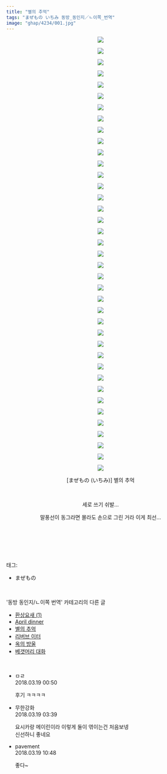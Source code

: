 ```yaml
---
title: "별의 추억"
tags: "まぜもの いちみ 동방_동인지／ㄴ이쪽_번역"
image: "ghap/4234/001.jpg"
---
```

<div class="article">
<p style="text-align: center; clear: none; float: none;"><img src="{{ site.nasurl }}/ghap/4234/001.jpg"/></p>
<p style="text-align: center; clear: none; float: none;"><img src="{{ site.nasurl }}/ghap/4234/002.jpg"/></p>
<p style="text-align: center; clear: none; float: none;"><img src="{{ site.nasurl }}/ghap/4234/003.jpg"/></p>
<p style="text-align: center; clear: none; float: none;"><img src="{{ site.nasurl }}/ghap/4234/004.jpg"/></p>
<p style="text-align: center; clear: none; float: none;"><img src="{{ site.nasurl }}/ghap/4234/005.jpg"/></p>
<p style="text-align: center; clear: none; float: none;"><img src="{{ site.nasurl }}/ghap/4234/006.jpg"/></p>
<p style="text-align: center; clear: none; float: none;"><img src="{{ site.nasurl }}/ghap/4234/007.jpg"/></p>
<p style="text-align: center; clear: none; float: none;"><img src="{{ site.nasurl }}/ghap/4234/008.jpg"/></p>
<p style="text-align: center; clear: none; float: none;"><img src="{{ site.nasurl }}/ghap/4234/009.jpg"/></p>
<p style="text-align: center; clear: none; float: none;"><img src="{{ site.nasurl }}/ghap/4234/010.jpg"/></p>
<p style="text-align: center; clear: none; float: none;"><img src="{{ site.nasurl }}/ghap/4234/011.jpg"/></p>
<p style="text-align: center; clear: none; float: none;"><img src="{{ site.nasurl }}/ghap/4234/012.jpg"/></p>
<p style="text-align: center; clear: none; float: none;"><img src="{{ site.nasurl }}/ghap/4234/013.jpg"/></p>
<p style="text-align: center; clear: none; float: none;"><img src="{{ site.nasurl }}/ghap/4234/014.jpg"/></p>
<p style="text-align: center; clear: none; float: none;"><img src="{{ site.nasurl }}/ghap/4234/015.jpg"/></p>
<p style="text-align: center; clear: none; float: none;"><img src="{{ site.nasurl }}/ghap/4234/016.jpg"/></p>
<p style="text-align: center; clear: none; float: none;"><img src="{{ site.nasurl }}/ghap/4234/017.jpg"/></p>
<p style="text-align: center; clear: none; float: none;"><img src="{{ site.nasurl }}/ghap/4234/018.jpg"/></p>
<p style="text-align: center; clear: none; float: none;"><img src="{{ site.nasurl }}/ghap/4234/019.jpg"/></p>
<p style="text-align: center; clear: none; float: none;"><img src="{{ site.nasurl }}/ghap/4234/020.jpg"/></p>
<p style="text-align: center; clear: none; float: none;"><img src="{{ site.nasurl }}/ghap/4234/021.jpg"/></p>
<p style="text-align: center; clear: none; float: none;"><img src="{{ site.nasurl }}/ghap/4234/022.jpg"/></p>
<p style="text-align: center; clear: none; float: none;"><img src="{{ site.nasurl }}/ghap/4234/023.jpg"/></p>
<p style="text-align: center; clear: none; float: none;"><img src="{{ site.nasurl }}/ghap/4234/024.jpg"/></p>
<p style="text-align: center; clear: none; float: none;"><img src="{{ site.nasurl }}/ghap/4234/025.jpg"/></p>
<p style="text-align: center; clear: none; float: none;"><img src="{{ site.nasurl }}/ghap/4234/026.jpg"/></p>
<p style="text-align: center; clear: none; float: none;"><img src="{{ site.nasurl }}/ghap/4234/027.jpg"/></p>
<p style="text-align: center; clear: none; float: none;"><img src="{{ site.nasurl }}/ghap/4234/028.jpg"/></p>
<p style="text-align: center; clear: none; float: none;"><img src="{{ site.nasurl }}/ghap/4234/029.jpg"/></p>
<p style="text-align: center; clear: none; float: none;"><img src="{{ site.nasurl }}/ghap/4234/030.jpg"/></p>
<p style="text-align: center; clear: none; float: none;"><img src="{{ site.nasurl }}/ghap/4234/031.jpg"/></p>
<p style="text-align: center; clear: none; float: none;"><img src="{{ site.nasurl }}/ghap/4234/032.jpg"/></p>
<p style="text-align: center; clear: none; float: none;"><img src="{{ site.nasurl }}/ghap/4234/033.jpg"/></p>
<p style="text-align: center; clear: none; float: none;"><img src="{{ site.nasurl }}/ghap/4234/034.jpg"/></p>
<p style="text-align: center; clear: none; float: none;"><img src="{{ site.nasurl }}/ghap/4234/035.jpg"/></p>
<p style="text-align: center; clear: none; float: none;"><img src="{{ site.nasurl }}/ghap/4234/036.jpg"/></p>
<p style="text-align: center; clear: none; float: none;"><img src="{{ site.nasurl }}/ghap/4234/037.jpg"/></p>
<p style="text-align: center; clear: none; float: none;"><img src="{{ site.nasurl }}/ghap/4234/038.jpg"/></p>
<p style="text-align: center; clear: none; float: none;"><img src="{{ site.nasurl }}/ghap/4234/039.jpg"/></p>
<p style="text-align: center; clear: none; float: none;">[まぜもの (いちみ)] 별의 추억</p>
<p style="text-align: center; clear: none; float: none;"><br/></p>
<p style="text-align: center; clear: none; float: none;">세로 쓰기 쉬발...</p>
<p style="text-align: center; clear: none; float: none;">말풍선이 동그라면 몰라도 손으로 그린 거라 이게 최선...</p>
<p style="text-align: center; clear: none; float: none;"><br/></p>
<p><br/></p>
</div><br/>
<div class="tagTrail">
<p>태그: </p>
<ul>
<li>まぜもの</li>
</ul>
</div><br/>
<div class="another">
<p>'동방 동인지/ㄴ이쪽 번역' 카테고리의 다른 글</p>
<ul>
<li><a href="/2018-04-02-ghap_4266">환상요새 (1)</a></li>
<li><a href="/2018-03-23-ghap_4235">April dinner</a></li>
<li><a href="/2018-03-18-ghap_4234">별의 추억</a></li>
<li><a href="/2018-03-16-ghap_4229">리버브 이터</a></li>
<li><a href="/2018-03-10-ghap_4225">옥의 방울</a></li>
<li><a href="/2018-03-08-ghap_4219">베갯머리 대화</a></li>
</ul>
</div><br/>
<div class="cb_module cb_fluid">
<div class="cb_wrt cb_profile">
<div class="comment">
<ul>
<li class="cb_thumb_off" id="comment15221494">
<div class="cb_comment_area">
<div class="cb_info_area">
<div class="cb_section">
<span class="cb_nick_name">ㅁㄹ</span>
</div>
<div class="cb_section">
<span class="cb_date">2018.03.19 00:50 </span>
</div>
</div>
<div class="cb_dsc_comment">
<p class="cb_dsc">
											후기 ㅋㅋㅋㅋ
										</p>
</div>
</div></li>
<li class="cb_thumb_off" id="comment15221566">
<div class="cb_comment_area">
<div class="cb_info_area">
<div class="cb_section">
<span class="cb_nick_name">무한강화</span>
</div>
<div class="cb_section">
<span class="cb_date">2018.03.19 03:39 </span>
</div>
</div>
<div class="cb_dsc_comment">
<p class="cb_dsc">
											요시카랑 메이린이라 이렇게 둘이 엮이는건 처음보넹<br/>
신선하니 좋네요
										</p>
</div>
</div></li>
<li class="cb_thumb_off" id="comment15221704">
<div class="cb_comment_area">
<div class="cb_info_area">
<div class="cb_section">
<span class="cb_nick_name">pavement</span>
</div>
<div class="cb_section">
<span class="cb_date">2018.03.19 10:48 </span>
</div>
</div>
<div class="cb_dsc_comment">
<p class="cb_dsc">
											좋다~
										</p>
</div>
</div></li>
</ul>
</div>
</div><!-- commentList close -->
</div><br/>

